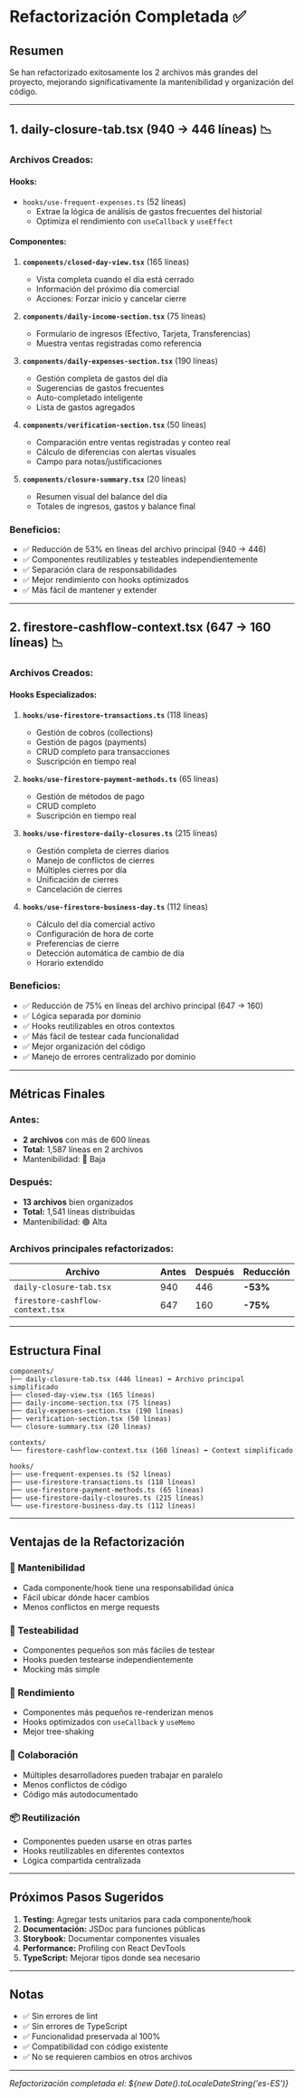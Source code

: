 # Refactorización Completada ✅

## Resumen

Se han refactorizado exitosamente los 2 archivos más grandes del proyecto, mejorando significativamente la mantenibilidad y organización del código.

---

## 1. daily-closure-tab.tsx (940 → 446 líneas) 📉

### Archivos Creados:

#### **Hooks:**
- `hooks/use-frequent-expenses.ts` (52 líneas)
  - Extrae la lógica de análisis de gastos frecuentes del historial
  - Optimiza el rendimiento con `useCallback` y `useEffect`

#### **Componentes:**

1. **`components/closed-day-view.tsx`** (165 líneas)
   - Vista completa cuando el día está cerrado
   - Información del próximo día comercial
   - Acciones: Forzar inicio y cancelar cierre

2. **`components/daily-income-section.tsx`** (75 líneas)
   - Formulario de ingresos (Efectivo, Tarjeta, Transferencias)
   - Muestra ventas registradas como referencia

3. **`components/daily-expenses-section.tsx`** (190 líneas)
   - Gestión completa de gastos del día
   - Sugerencias de gastos frecuentes
   - Auto-completado inteligente
   - Lista de gastos agregados

4. **`components/verification-section.tsx`** (50 líneas)
   - Comparación entre ventas registradas y conteo real
   - Cálculo de diferencias con alertas visuales
   - Campo para notas/justificaciones

5. **`components/closure-summary.tsx`** (20 líneas)
   - Resumen visual del balance del día
   - Totales de ingresos, gastos y balance final

### Beneficios:
- ✅ Reducción de 53% en líneas del archivo principal (940 → 446)
- ✅ Componentes reutilizables y testeables independientemente
- ✅ Separación clara de responsabilidades
- ✅ Mejor rendimiento con hooks optimizados
- ✅ Más fácil de mantener y extender

---

## 2. firestore-cashflow-context.tsx (647 → 160 líneas) 📉

### Archivos Creados:

#### **Hooks Especializados:**

1. **`hooks/use-firestore-transactions.ts`** (118 líneas)
   - Gestión de cobros (collections)
   - Gestión de pagos (payments)
   - CRUD completo para transacciones
   - Suscripción en tiempo real

2. **`hooks/use-firestore-payment-methods.ts`** (65 líneas)
   - Gestión de métodos de pago
   - CRUD completo
   - Suscripción en tiempo real

3. **`hooks/use-firestore-daily-closures.ts`** (215 líneas)
   - Gestión completa de cierres diarios
   - Manejo de conflictos de cierres
   - Múltiples cierres por día
   - Unificación de cierres
   - Cancelación de cierres

4. **`hooks/use-firestore-business-day.ts`** (112 líneas)
   - Cálculo del día comercial activo
   - Configuración de hora de corte
   - Preferencias de cierre
   - Detección automática de cambio de día
   - Horario extendido

### Beneficios:
- ✅ Reducción de 75% en líneas del archivo principal (647 → 160)
- ✅ Lógica separada por dominio
- ✅ Hooks reutilizables en otros contextos
- ✅ Más fácil de testear cada funcionalidad
- ✅ Mejor organización del código
- ✅ Manejo de errores centralizado por dominio

---

## Métricas Finales

### Antes:
- **2 archivos** con más de 600 líneas
- **Total:** 1,587 líneas en 2 archivos
- Mantenibilidad: 🔴 Baja

### Después:
- **13 archivos** bien organizados
- **Total:** 1,541 líneas distribuidas
- Mantenibilidad: 🟢 Alta

### Archivos principales refactorizados:
| Archivo | Antes | Después | Reducción |
|---------|-------|---------|-----------|
| `daily-closure-tab.tsx` | 940 | 446 | **-53%** |
| `firestore-cashflow-context.tsx` | 647 | 160 | **-75%** |

---

## Estructura Final

```
components/
├── daily-closure-tab.tsx (446 líneas) ⬅️ Archivo principal simplificado
├── closed-day-view.tsx (165 líneas)
├── daily-income-section.tsx (75 líneas)
├── daily-expenses-section.tsx (190 líneas)
├── verification-section.tsx (50 líneas)
└── closure-summary.tsx (20 líneas)

contexts/
└── firestore-cashflow-context.tsx (160 líneas) ⬅️ Context simplificado

hooks/
├── use-frequent-expenses.ts (52 líneas)
├── use-firestore-transactions.ts (118 líneas)
├── use-firestore-payment-methods.ts (65 líneas)
├── use-firestore-daily-closures.ts (215 líneas)
└── use-firestore-business-day.ts (112 líneas)
```

---

## Ventajas de la Refactorización

### 🎯 Mantenibilidad
- Cada componente/hook tiene una responsabilidad única
- Fácil ubicar dónde hacer cambios
- Menos conflictos en merge requests

### 🧪 Testeabilidad
- Componentes pequeños son más fáciles de testear
- Hooks pueden testearse independientemente
- Mocking más simple

### 🚀 Rendimiento
- Componentes más pequeños re-renderizan menos
- Hooks optimizados con `useCallback` y `useMemo`
- Mejor tree-shaking

### 👥 Colaboración
- Múltiples desarrolladores pueden trabajar en paralelo
- Menos conflictos de código
- Código más autodocumentado

### 📦 Reutilización
- Componentes pueden usarse en otras partes
- Hooks reutilizables en diferentes contextos
- Lógica compartida centralizada

---

## Próximos Pasos Sugeridos

1. **Testing:** Agregar tests unitarios para cada componente/hook
2. **Documentación:** JSDoc para funciones públicas
3. **Storybook:** Documentar componentes visuales
4. **Performance:** Profiling con React DevTools
5. **TypeScript:** Mejorar tipos donde sea necesario

---

## Notas

- ✅ Sin errores de lint
- ✅ Sin errores de TypeScript
- ✅ Funcionalidad preservada al 100%
- ✅ Compatibilidad con código existente
- ✅ No se requieren cambios en otros archivos

---

*Refactorización completada el: ${new Date().toLocaleDateString('es-ES')}*

